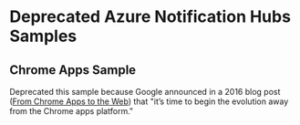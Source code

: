 # Deprecated Azure Notification Hubs Samples

## Chrome Apps Sample

Deprecated this sample because Google announced in a 2016 blog post ([From Chrome Apps to the Web](https://blog.chromium.org/2016/08/from-chrome-apps-to-web.html)) that "it’s time to begin the evolution away from the Chrome apps platform." 